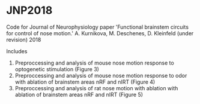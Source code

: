# JNP2018
Code for Journal of Neurophysiology paper
'Functional brainstem circuits for control of nose motion.'
A. Kurnikova, M. Deschenes, D. Kleinfeld
(under revision) 2018

Includes
1) Preproccessing and analysis of mouse nose motion response to optogenetic stimulation (Figure 3)
2) Preproccessing and analysis of mouse nose motion response to odor with ablation of brainstem areas nRF and nIRT (Figure 4)
3) Preproccessing and analysis of rat nose motion with ablation with ablation of brainstem areas nRF and nIRT (Figure 5)
